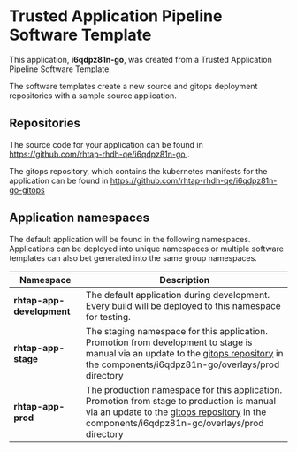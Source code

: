 # Trusted Application Pipeline Software Template

This application, **i6qdpz81n-go**, was created from a Trusted Application Pipeline Software Template.

The software templates create a new source and gitops deployment repositories with a sample source application. 

## Repositories

The source code for your application can be found in [https://github.com/rhtap-rhdh-qe/i6qdpz81n-go ](https://github.com/rhtap-rhdh-qe/i6qdpz81n-go ).
 
The gitops repository, which contains the kubernetes manifests for the application can be found in 
[https://github.com/rhtap-rhdh-qe/i6qdpz81n-go-gitops ](https://github.com/rhtap-rhdh-qe/i6qdpz81n-go-gitops ) 

## Application namespaces 

The default application will be found in the following namespaces. Applications can be deployed into unique namespaces or multiple software templates can also bet generated into the same group namespaces.  

|  Namespace   |  Description   |  
| -------- | -------- |   
| **rhtap-app-development** | The default application during development. Every build will be deployed to this namespace for testing. | 
| **rhtap-app-stage** | The staging namespace for this application. Promotion from development to stage is manual via an update to the [gitops repository](https://github.com/rhtap-rhdh-qe/i6qdpz81n-go-gitops ) in the components/i6qdpz81n-go/overlays/prod directory |  
| **rhtap-app-prod** | The production namespace for this application. Promotion from stage to production is manual via an update to the [gitops repository](https://github.com/rhtap-rhdh-qe/i6qdpz81n-go-gitops ) in the components/i6qdpz81n-go/overlays/prod directory | 